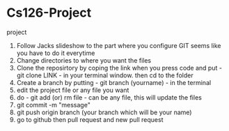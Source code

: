 # Cs126-Project
project


1. Follow Jacks slideshow to the part where you configure GIT 
	seems like you have to do it everytime
3. Change directories to where you want the files
2. Clone the reposirtory by coping the link when you press code and put  - git clone LINK - in your terminal window.
	then cd to the folder
4. Create a branch by putting - git branch (yourname) - in the terminal
5. edit the project file or any file you want
5. do - git add (or) rm file - can be any file, this will update the files
6. git commit -m "message" 
7. git push origin branch (your branch which will be your name)
8. go to github then pull request and new pull request